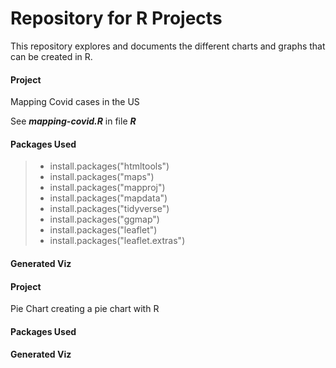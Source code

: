 # Repository for R Projects

This repository explores and documents the different charts and graphs that can be created in R. 

#### Project

Mapping Covid cases in the US

See ***mapping-covid.R*** in file ***R***

#### Packages Used

> - install.packages("htmltools")
> - install.packages("maps")
> - install.packages("mapproj")
> - install.packages("mapdata")
> - install.packages("tidyverse")
> - install.packages("ggmap")
> - install.packages("leaflet")
> - install.packages("leaflet.extras")

#### 

#### Generated Viz




#### Project

Pie Chart creating a pie chart with R

#### Packages Used

#### Generated Viz
